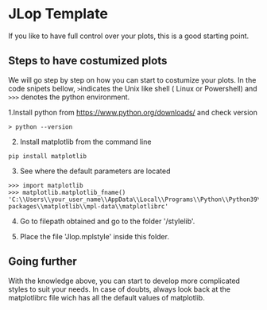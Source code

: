 # JLop Template

If you like to have full control over your plots, this is a good starting point. 

## Steps to have costumized plots

We will go step by step on how you can start to costumize your plots. In the code snipets bellow, `>`indicates the Unix like shell ( Linux or Powershell) and `>>>` denotes the python environment.

1.Install python from https://www.python.org/downloads/ and check version

```
> python --version
```

2. Install matplotlib from the command line

```
pip install matplotlib
```
3. See where the default parameters are located

```
>>> import matplotlib
>>> matplotlib.matplotlib_fname()
'C:\\Users\\your_user_name\\AppData\\Local\\Programs\\Python\\Python39\\lib\\site-packages\\matplotlib\\mpl-data\\matplotlibrc'
```
4. Go to filepath obtained and go to the folder '/stylelib'.

5. Place the file 'Jlop.mplstyle' inside this folder.

## Going further

With the knowledge above, you can start to develop more complicated styles to suit your needs. In case of doubts, always look back at the matplotlibrc file wich has all the default values of matplotlib.
